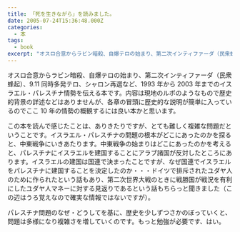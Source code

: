 ```yaml
---
title: 「死を生きながら」を読みました。
date: 2005-07-24T15:36:48.000Z
categories:
  - 本
tags:
  - book
excerpt: "オスロ合意からラビン暗殺、自爆テロの始まり、第二次インティファーダ（民衆蜂起）、9.11同時多発テロ、シャロン再選など、1993年から2003年までのイスラエル・パレスチナ情勢を伝える本です。内容は現地のルポのようなもので歴史的背景の詳述などはありませんが、各章の冒頭に歴史的な説明が簡単に入っているのでここ10年の情勢の概観するには良い本かと思います。"
---
```


[](http://www.amazon.co.jp/exec/obidos/ASIN/4622070901/ref=nosim/yutakayamaguc-22)オスロ合意からラビン暗殺、自爆テロの始まり、第二次インティファーダ（民衆蜂起）、9.11 同時多発テロ、シャロン再選など、1993 年から 2003 年までのイスラエル・パレスチナ情勢を伝える本です。内容は現地のルポのようなもので歴史的背景の詳述などはありませんが、各章の冒頭に歴史的な説明が簡単に入っているのでここ 10 年の情勢の概観するには良い本かと思います。

この本を読んで感じたことは、ありきたりですが、とても難しく複雑な問題だということです。イスラエル・パレスチナの問題の根本がどこにあったのかを探ると、中東戦争にいきあたります。中東戦争の始まりはどこにあったのかを考えると、パレスチナにイスラエルを建国することにアラブ諸国が反対したところにあります。イスラエルの建国は国連で決まったことですが、なぜ国連でイスラエルをパレスチナに建国することを決定したのか・・・ドイツで排斥されたユダヤ人のために作られたという話もあり、第二次世界大戦のときに戦勝国が戦況を有利にしたユダヤ人マネーに対する見返りであるという話もちらっと聞きました（この辺はうろ覚えなので確実な情報ではないですが）。

パレスチナ問題のなぜ・どうしてを基に、歴史を少しずつさかのぼっていくと、問題は多様になり複雑さを増していくのです。もっと勉強が必要です、はい。
